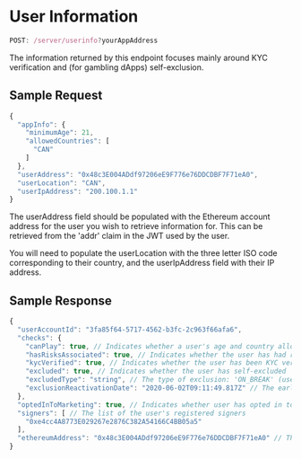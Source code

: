# User Information

```js
POST: /server/userinfo?yourAppAddress
```

The information returned by this endpoint focuses mainly around KYC verification and (for gambling dApps) self-exclusion.

## Sample Request

```js
{
  "appInfo": {
    "minimumAge": 21,
    "allowedCountries": [
      "CAN"
    ]
  },
  "userAddress": "0x48c3E004ADdf97206eE9F776e76DDCDBF7F71eA0",
  "userLocation": "CAN",
  "userIpAddress": "200.100.1.1"
}
```

The userAddress field should be populated with the Ethereum account address for the user you wish to retrieve information for. This can be retrieved from the 'addr' claim in the JWT used by the user. 

You will need to populate the userLocation with the three letter ISO code corresponding to their country, and the userIpAddress field with their IP address.

## Sample Response

```js
{
  "userAccountId": "3fa85f64-5717-4562-b3fc-2c963f66afa6",
  "checks": {
    "canPlay": true, // Indicates whether a user's age and country allows them to play. They may also be explicitly banned so not allowed to play
    "hasRisksAssociated": true, // Indicates whether the user has had risks associated with them
    "kycVerified": true, // Indicates whether the user has been KYC verified
    "excluded": true, // Indicates whether the user has self-excluded
    "excludedType": "string", // The type of exclusion: 'ON_BREAK' (user taking a break; can't play, but break will end) or 'EXCLUDED' (self-excluded, forever)
    "exclusionReactivationDate": "2020-06-02T09:11:49.817Z" // The earliest termination date/time of any break
  },
  "optedInToMarketing": true, // Indicates whether user has opted in to marketing communications
  "signers": [ // The list of the user's registered signers
    "0xe4cc4A8773E029267e2876C382A54166C4BB05a5"
  ],
  "ethereumAddress": "0x48c3E004ADdf97206eE9F776e76DDCDBF7F71eA0" // The Wallet's Ethereum address
}
```